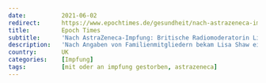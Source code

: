 ```yaml
---
date:          2021-06-02
redirect:      https://www.epochtimes.de/gesundheit/nach-astrazeneca-impfung-britische-radiomoderatorin-lisa-shaw-gestorben-a3526361.html
title:         Epoch Times
subtitle:      'Nach AstraZeneca-Impfung: Britische Radiomoderatorin Lisa Shaw gestorben'
description:   'Nach Angaben von Familienmitgliedern bekam Lisa Shaw eine Woche nach der Impfung starke Kopfschmerzen. Auf der Intensivstation wurde die Moderatorin dann „wegen Blutgerinnseln und Blutungen im Kopf behandelt“ – ohne Erfolg. Sie starb im Alter von 44 Jahren.'
country:       UK
categories:    [Impfung]
tags:          [mit oder an impfung gestorben, astrazeneca]
---
```

